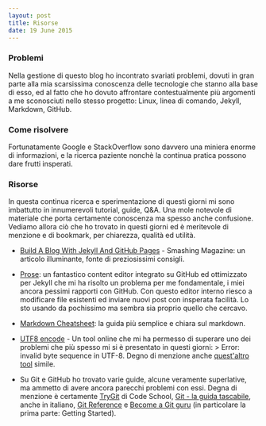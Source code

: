 ```yaml
---
layout: post
title: Risorse
date: 19 June 2015
---
```


### Problemi 

Nella gestione di questo blog ho incontrato svariati problemi, dovuti in gran parte alla mia scarsissima conoscenza delle tecnologie che stanno alla base di esso, ed al fatto che ho dovuto affrontare contestualmente più argomenti a me sconosciuti nello stesso progetto: Linux, linea di comando, Jekyll, Markdown, GitHub.

### Come risolvere

Fortunatamente Google e StackOverflow sono davvero una miniera enorme di informazioni, e la ricerca paziente nonchè la continua pratica possono dare frutti insperati.

### Risorse

In questa continua ricerca e sperimentazione di questi giorni mi sono imbattutto in innumerevoli tutorial, guide, Q&A. Una mole notevole di materiale che porta certamente conoscenza ma spesso anche confusione. Vediamo allora ciò che ho trovato in questi giorni ed è meritevole di menzione e di bookmark, per chiarezza, qualità ed utilità.

- [Build A Blog With Jekyll And GitHub Pages](http://www.smashingmagazine.com/2014/08/01/build-blog-jekyll-github-pages/) - Smashing Magazine: un articolo illuminante, fonte di preziosissimi consigli.


- [Prose](http://prose.io/#about "prose.io"): un fantastico content editor integrato su GitHub ed ottimizzato per Jekyll che mi ha risolto un problema per me fondamentale, i miei ancora pessimi rapporti con GitHub. Con questo editor interno riesco a modificare file esistenti ed inviare nuovi post con insperata facilità. Lo sto usando da pochissimo ma sembra sia proprio quello che cercavo.


- [Markdown Cheatsheet](https://github.com/adam-p/markdown-here/wiki/Markdown-Cheatsheet "Markdown Cheatsheet"): la guida più semplice e chiara sul markdown.


- [UTF8 encode](http://www.cafewebmaster.com/online_tools/utf8_encode "UTF8 encode") - Un tool online che mi ha permesso di superare uno dei problemi che più spesso mi si è presentato in questi giorni: > Error:  invalid byte sequence in UTF-8. Degno di menzione anche [quest'altro tool](http://www.motobit.com/util/charset-codepage-conversion.asp) simile.


- Su Git e GitHub ho trovato varie guide, alcune veramente superlative, ma ammetto di avere ancora parecchi problemi con essi. Degna di menzione è certamente [TryGit](https://try.github.io/levels/1/challenges/1 "TryGit - Code School") di Code School, [Git - la guida tascabile](http://rogerdudler.github.io/git-guide/index.it.html "Git - la guida tascabile"), anche in italiano, [Git Reference](http://gitref.org/ "Git Reference") e [Become a Git guru](https://www.atlassian.com/git/tutorials/ "Become a Git guru") (in particolare la prima parte: Getting Started).
